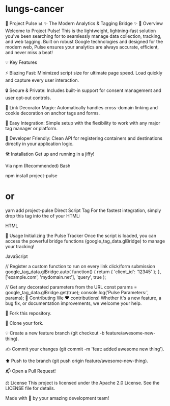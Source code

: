 # lungs-cancer
🚀 Project Pulse 📊
✨ The Modern Analytics & Tagging Bridge ✨
🌟 Overview
Welcome to Project Pulse! This is the lightweight, lightning-fast solution you've been searching for to seamlessly manage data collection, tracking, and web tagging. Built on robust Google technologies  and designed for the modern web, Pulse ensures your analytics are always accurate, efficient, and never miss a beat!



💡 Key Features

⚡ Blazing Fast: Minimized script size for ultimate page speed. Load quickly and capture every user interaction.


🔒 Secure & Private: Includes built-in support for consent management and user opt-out controls.


🔗 Link Decorator Magic: Automatically handles cross-domain linking and cookie decoration on anchor tags and forms.


🧩 Easy Integration: Simple setup with the flexibility to work with any major tag manager or platform.


🧰 Developer Friendly: Clean API for registering containers and destinations directly in your application logic.

🛠️ Installation
Get up and running in a jiffy!

Via npm (Recommended)
Bash

npm install project-pulse
# or
yarn add project-pulse
Direct Script Tag
For the fastest integration, simply drop this tag into the <head> of your HTML:

HTML

<script async src="path/to/analytics.js"></script>
📖 Usage
Initializing the Pulse Tracker
Once the script is loaded, you can access the powerful bridge functions (google_tag_data.glBridge) to manage your tracking!

JavaScript

// Register a custom function to run on every link click/form submission
google_tag_data.glBridge.auto(
  function() {
    return { 'client_id': '12345' };
  }, 
  ['example.com', 'mydomain.net'], 
  'query', 
  true
);

// Get any decorated parameters from the URL
const params = google_tag_data.glBridge.get(true); 
console.log('Pulse Parameters:', params);
🤝 Contributing
We ❤️ contributions! Whether it's a new feature, a bug fix, or documentation improvements, we welcome your help.

🍴 Fork this repository.

👯 Clone your fork.

💡 Create a new feature branch (git checkout -b feature/awesome-new-thing).

✍️ Commit your changes (git commit -m 'feat: added awesome new thing').

⬆️ Push to the branch (git push origin feature/awesome-new-thing).

📬 Open a Pull Request!

⚖️ License
This project is licensed under the Apache 2.0 License. See the LICENSE file for details.

Made with 💖 by your amazing development team!









